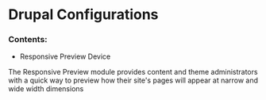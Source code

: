 # Drupal Configurations

### Contents:

- Responsive Preview Device

The Responsive Preview module provides content and theme administrators with a quick way to preview how their site's pages will appear at narrow and wide width dimensions
